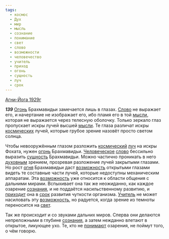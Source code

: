 ```yaml
---
tags:
  - космос
  - Дух
  - мир
  - мысль
  - сознание
  - понимание
  - свет
  - слово
  - возможности
  - человечество
  - учитель
  - приход
  - огонь
  - сущность
  - луч
  - срок
---
```


[Агни-Йога 1929г](https://127.0.0.1:4002/agni/1929)

___139___
[Огонь](../../../tags/#[огонь](../../../tags/#огонь)) Брахмавидьи замечается лишь в глазах. [Слово](../../../tags/#[слово](../../../tags/#слово)) не выражает его, и начертание не изображает его, ибо пламя его в той [мысли](../../../tags/#мысль), которая не выражается через телесную оболочку. Только зеркало глаз пропускает искры лучей высшей [мысли](../../../tags/#мысль). Те глаза различат искры [космических](../../../tags/#космос) лучей, которые грубое зрение назовёт просто светом солнца.   

Чтобы невооружённым глазом разложить [космический](../../../tags/#космос) [луч](../../../tags/#луч) на искры Фохата, нужен [огонь](../../../tags/#огонь) Брахмавидьи. [Человеческое](../../../tags/#человечество) [слово](../../../tags/#слово) бессильно выразить [сущность](../../../tags/#сущность) Брахмавидьи. Можно частично проникать в него [духовным](../../../tags/#Дух) зрением, прозревая разложение лучей закрытыми глазами. Но рост [огня](../../../tags/#огонь) Брахмавидьи даст [возможность](../../../tags/#возможности) открытыми глазами видеть те составные части лучей, которые недоступны механическим аппаратам. Эта [возможность](../../../tags/#возможности) уже относится к области общения с дальними мирами. Вспыхивает она так же неожиданно, как каждое озарение [сознания](../../../tags/#сознание), и не поддаётся насильственному развитию, и [приходит](../../../tags/#приход) она в [срок](../../../tags/#срок) развития чуткости организма. [Учитель](../../../tags/#учитель) не может насиловать эту [возможность](../../../tags/#возможности), но радуется, когда зрение из темноты переносится на [свет](../../../tags/#свет).   

Так же происходит и со звуками дальних миров. Сперва они делаются непреложными в глубине [сознания](../../../tags/#сознание), а затем нежданно влетают в открытое, ликующее ухо. Те, кто не [понимают](../../../tags/#понимание) озарения, не поймут того, о чём говорю.